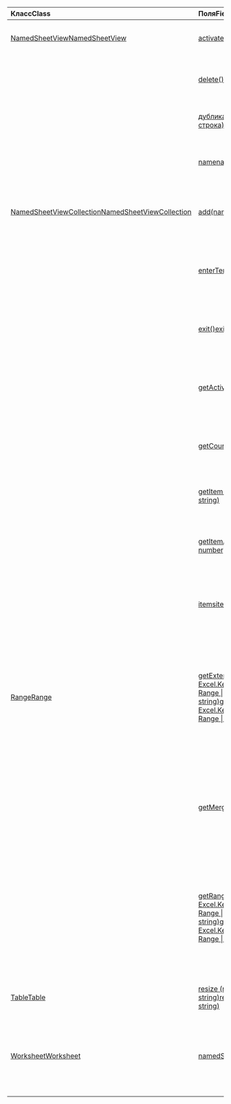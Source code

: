 | <span data-ttu-id="d2728-101">Класс</span><span class="sxs-lookup"><span data-stu-id="d2728-101">Class</span></span> | <span data-ttu-id="d2728-102">Поля</span><span class="sxs-lookup"><span data-stu-id="d2728-102">Fields</span></span> | <span data-ttu-id="d2728-103">Описание</span><span class="sxs-lookup"><span data-stu-id="d2728-103">Description</span></span> |
|:---|:---|:---|
|[<span data-ttu-id="d2728-104">NamedSheetView</span><span class="sxs-lookup"><span data-stu-id="d2728-104">NamedSheetView</span></span>](/javascript/api/excel/excel.namedsheetview)|[<span data-ttu-id="d2728-105">activate()</span><span class="sxs-lookup"><span data-stu-id="d2728-105">activate()</span></span>](/javascript/api/excel/excel.namedsheetview#activate--)|<span data-ttu-id="d2728-106">Активирует это представление листа.</span><span class="sxs-lookup"><span data-stu-id="d2728-106">Activates this sheet view.</span></span>|
||[<span data-ttu-id="d2728-107">delete()</span><span class="sxs-lookup"><span data-stu-id="d2728-107">delete()</span></span>](/javascript/api/excel/excel.namedsheetview#delete--)|<span data-ttu-id="d2728-108">Удаляет представление листа из листа.</span><span class="sxs-lookup"><span data-stu-id="d2728-108">Removes the sheet view from the worksheet.</span></span>|
||[<span data-ttu-id="d2728-109">дубликат (имя?: строка)</span><span class="sxs-lookup"><span data-stu-id="d2728-109">duplicate(name?: string)</span></span>](/javascript/api/excel/excel.namedsheetview#duplicate-name-)|<span data-ttu-id="d2728-110">Создает копию этого представления листа.</span><span class="sxs-lookup"><span data-stu-id="d2728-110">Creates a copy of this sheet view.</span></span>|
||[<span data-ttu-id="d2728-111">name</span><span class="sxs-lookup"><span data-stu-id="d2728-111">name</span></span>](/javascript/api/excel/excel.namedsheetview#name)|<span data-ttu-id="d2728-112">Получает или задает имя представления листа.</span><span class="sxs-lookup"><span data-stu-id="d2728-112">Gets or sets the name of the sheet view.</span></span>|
|[<span data-ttu-id="d2728-113">NamedSheetViewCollection</span><span class="sxs-lookup"><span data-stu-id="d2728-113">NamedSheetViewCollection</span></span>](/javascript/api/excel/excel.namedsheetviewcollection)|[<span data-ttu-id="d2728-114">add(name: string)</span><span class="sxs-lookup"><span data-stu-id="d2728-114">add(name: string)</span></span>](/javascript/api/excel/excel.namedsheetviewcollection#add-name-)|<span data-ttu-id="d2728-115">Создает новое представление листа с заданным именем.</span><span class="sxs-lookup"><span data-stu-id="d2728-115">Creates a new sheet view with the given name.</span></span>|
||[<span data-ttu-id="d2728-116">enterTemporary()</span><span class="sxs-lookup"><span data-stu-id="d2728-116">enterTemporary()</span></span>](/javascript/api/excel/excel.namedsheetviewcollection#entertemporary--)|<span data-ttu-id="d2728-117">Создает и активирует новое временное представление листа.</span><span class="sxs-lookup"><span data-stu-id="d2728-117">Creates and activates a new temporary sheet view.</span></span>|
||[<span data-ttu-id="d2728-118">exit()</span><span class="sxs-lookup"><span data-stu-id="d2728-118">exit()</span></span>](/javascript/api/excel/excel.namedsheetviewcollection#exit--)|<span data-ttu-id="d2728-119">Выходит из действующего представления листа.</span><span class="sxs-lookup"><span data-stu-id="d2728-119">Exits the currently active sheet view.</span></span>|
||[<span data-ttu-id="d2728-120">getActive()</span><span class="sxs-lookup"><span data-stu-id="d2728-120">getActive()</span></span>](/javascript/api/excel/excel.namedsheetviewcollection#getactive--)|<span data-ttu-id="d2728-121">Получает в настоящее время активное представление листа.</span><span class="sxs-lookup"><span data-stu-id="d2728-121">Gets the worksheet's currently active sheet view.</span></span>|
||[<span data-ttu-id="d2728-122">getCount()</span><span class="sxs-lookup"><span data-stu-id="d2728-122">getCount()</span></span>](/javascript/api/excel/excel.namedsheetviewcollection#getcount--)|<span data-ttu-id="d2728-123">Получает количество просмотров листов в этом листе.</span><span class="sxs-lookup"><span data-stu-id="d2728-123">Gets the number of sheet views in this worksheet.</span></span>|
||[<span data-ttu-id="d2728-124">getItem(key: string)</span><span class="sxs-lookup"><span data-stu-id="d2728-124">getItem(key: string)</span></span>](/javascript/api/excel/excel.namedsheetviewcollection#getitem-key-)|<span data-ttu-id="d2728-125">Получает представление листа с его именем.</span><span class="sxs-lookup"><span data-stu-id="d2728-125">Gets a sheet view using its name.</span></span>|
||[<span data-ttu-id="d2728-126">getItemAt(index: number)</span><span class="sxs-lookup"><span data-stu-id="d2728-126">getItemAt(index: number)</span></span>](/javascript/api/excel/excel.namedsheetviewcollection#getitemat-index-)|<span data-ttu-id="d2728-127">Получает представление листа по индексу в коллекции.</span><span class="sxs-lookup"><span data-stu-id="d2728-127">Gets a sheet view by its index in the collection.</span></span>|
||[<span data-ttu-id="d2728-128">items</span><span class="sxs-lookup"><span data-stu-id="d2728-128">items</span></span>](/javascript/api/excel/excel.namedsheetviewcollection#items)|<span data-ttu-id="d2728-129">Получает загруженные дочерние элементы в этой коллекции.</span><span class="sxs-lookup"><span data-stu-id="d2728-129">Gets the loaded child items in this collection.</span></span>|
|[<span data-ttu-id="d2728-130">Range</span><span class="sxs-lookup"><span data-stu-id="d2728-130">Range</span></span>](/javascript/api/excel/excel.range)|[<span data-ttu-id="d2728-131">getExtendedRange (направление: Excel.KeyboardDirection, activeCell?: Range \| string)</span><span class="sxs-lookup"><span data-stu-id="d2728-131">getExtendedRange(direction: Excel.KeyboardDirection, activeCell?: Range \| string)</span></span>](/javascript/api/excel/excel.range#getextendedrange-direction--activecell-)|<span data-ttu-id="d2728-132">Возвращает объект диапазона, который включает текущий диапазон и до края диапазона, в зависимости от предоставленного направления.</span><span class="sxs-lookup"><span data-stu-id="d2728-132">Returns a range object that includes the current range and up to the edge of the range, based on the provided direction.</span></span>|
||[<span data-ttu-id="d2728-133">getMergedAreas()</span><span class="sxs-lookup"><span data-stu-id="d2728-133">getMergedAreas()</span></span>](/javascript/api/excel/excel.range#getmergedareas--)|<span data-ttu-id="d2728-134">Возвращает `RangeAreas` объект, который представляет объединенные области в этом диапазоне.</span><span class="sxs-lookup"><span data-stu-id="d2728-134">Returns a `RangeAreas` object that represents the merged areas in this range.</span></span>|
||[<span data-ttu-id="d2728-135">getRangeEdge (направление: Excel.KeyboardDirection, activeCell?: Range \| string)</span><span class="sxs-lookup"><span data-stu-id="d2728-135">getRangeEdge(direction: Excel.KeyboardDirection, activeCell?: Range \| string)</span></span>](/javascript/api/excel/excel.range#getrangeedge-direction--activecell-)|<span data-ttu-id="d2728-136">Возвращает объект диапазона, который является краеугольным элементом области данных, соответствующей предоставленной направлению.</span><span class="sxs-lookup"><span data-stu-id="d2728-136">Returns a range object that is the edge cell of the data region that corresponds to the provided direction.</span></span>|
|[<span data-ttu-id="d2728-137">Table</span><span class="sxs-lookup"><span data-stu-id="d2728-137">Table</span></span>](/javascript/api/excel/excel.table)|[<span data-ttu-id="d2728-138">resize (newRange: Range \| string)</span><span class="sxs-lookup"><span data-stu-id="d2728-138">resize(newRange: Range \| string)</span></span>](/javascript/api/excel/excel.table#resize-newrange-)|<span data-ttu-id="d2728-139">Resize the table to the new range.</span><span class="sxs-lookup"><span data-stu-id="d2728-139">Resize the table to the new range.</span></span>|
|[<span data-ttu-id="d2728-140">Worksheet</span><span class="sxs-lookup"><span data-stu-id="d2728-140">Worksheet</span></span>](/javascript/api/excel/excel.worksheet)|[<span data-ttu-id="d2728-141">namedSheetViews</span><span class="sxs-lookup"><span data-stu-id="d2728-141">namedSheetViews</span></span>](/javascript/api/excel/excel.worksheet#namedsheetviews)|<span data-ttu-id="d2728-142">Возвращает коллекцию представлений листов, присутствующих в листе.</span><span class="sxs-lookup"><span data-stu-id="d2728-142">Returns a collection of sheet views that are present in the worksheet.</span></span>|
